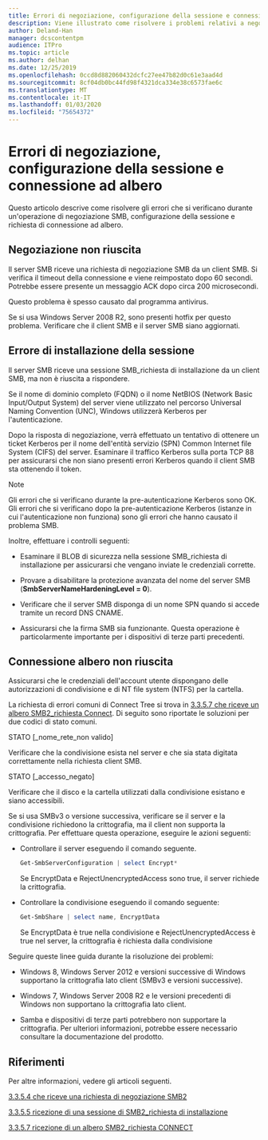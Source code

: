 ```yaml
---
title: Errori di negoziazione, configurazione della sessione e connessione ad albero
description: Viene illustrato come risolvere i problemi relativi a negoziazione, configurazione della sessione ed errori di connessione ad albero.
author: Deland-Han
manager: dcscontentpm
audience: ITPro
ms.topic: article
ms.author: delhan
ms.date: 12/25/2019
ms.openlocfilehash: 0ccd8d882060432dcfc27ee47b82d0c61e3aad4d
ms.sourcegitcommit: 8cf04db0bc44fd98f4321dca334e38c6573fae6c
ms.translationtype: MT
ms.contentlocale: it-IT
ms.lasthandoff: 01/03/2020
ms.locfileid: "75654372"
---
```

# <a name="negotiate-session-setup-and-tree-connect-failures"></a>Errori di negoziazione, configurazione della sessione e connessione ad albero

Questo articolo descrive come risolvere gli errori che si verificano durante un'operazione di negoziazione SMB, configurazione della sessione e richiesta di connessione ad albero.

## <a name="negotiate-fails"></a>Negoziazione non riuscita

Il server SMB riceve una richiesta di negoziazione SMB da un client SMB. Si verifica il timeout della connessione e viene reimpostato dopo 60 secondi. Potrebbe essere presente un messaggio ACK dopo circa 200 microsecondi.

Questo problema è spesso causato dal programma antivirus.

Se si usa Windows Server 2008 R2, sono presenti hotfix per questo problema. Verificare che il client SMB e il server SMB siano aggiornati.

## <a name="session-setup-fails"></a>Errore di installazione della sessione

Il server SMB riceve una sessione SMB\_richiesta di installazione da un client SMB, ma non è riuscita a rispondere.

Se il nome di dominio completo (FQDN) o il nome NetBIOS (Network Basic Input/Output System) del server viene utilizzato nel percorso Universal Naming Convention (UNC), Windows utilizzerà Kerberos per l'autenticazione.

Dopo la risposta di negoziazione, verrà effettuato un tentativo di ottenere un ticket Kerberos per il nome dell'entità servizio (SPN) Common Internet file System (CIFS) del server. Esaminare il traffico Kerberos sulla porta TCP 88 per assicurarsi che non siano presenti errori Kerberos quando il client SMB sta ottenendo il token.

> [!NOTE]
> Gli errori che si verificano durante la pre-autenticazione Kerberos sono OK. Gli errori che si verificano dopo la pre-autenticazione Kerberos (istanze in cui l'autenticazione non funziona) sono gli errori che hanno causato il problema SMB.

Inoltre, effettuare i controlli seguenti:

- Esaminare il BLOB di sicurezza nella sessione SMB\_richiesta di installazione per assicurarsi che vengano inviate le credenziali corrette.

- Provare a disabilitare la protezione avanzata del nome del server SMB (**SmbServerNameHardeningLevel = 0**).

- Verificare che il server SMB disponga di un nome SPN quando si accede tramite un record DNS CNAME.

- Assicurarsi che la firma SMB sia funzionante. Questa operazione è particolarmente importante per i dispositivi di terze parti precedenti.

## <a name="tree-connect-fails"></a>Connessione albero non riuscita

Assicurarsi che le credenziali dell'account utente dispongano delle autorizzazioni di condivisione e di NT file system (NTFS) per la cartella.

La richiesta di errori comuni di Connect Tree si trova in [3.3.5.7 che riceve un albero SMB2\_richiesta Connect](https://docs.microsoft.com/openspecs/windows_protocols/ms-smb2/652e0c14-5014-4470-999d-b174d7b2da87). Di seguito sono riportate le soluzioni per due codici di stato comuni.

STATO \[\_nome\_rete\_non valido\]

Verificare che la condivisione esista nel server e che sia stata digitata correttamente nella richiesta client SMB.

STATO \[\_accesso\_negato\]

Verificare che il disco e la cartella utilizzati dalla condivisione esistano e siano accessibili.

Se si usa SMBv3 o versione successiva, verificare se il server e la condivisione richiedono la crittografia, ma il client non supporta la crittografia. Per effettuare questa operazione, eseguire le azioni seguenti:

- Controllare il server eseguendo il comando seguente.

  ```PowerShell
  Get-SmbServerConfiguration | select Encrypt*
  ```

  Se EncryptData e RejectUnencryptedAccess sono true, il server richiede la crittografia.

- Controllare la condivisione eseguendo il comando seguente:

  ```PowerShell
  Get-SmbShare | select name, EncryptData  
  ```

  Se EncryptData è true nella condivisione e RejectUnencryptedAccess è true nel server, la crittografia è richiesta dalla condivisione

Seguire queste linee guida durante la risoluzione dei problemi:

- Windows 8, Windows Server 2012 e versioni successive di Windows supportano la crittografia lato client (SMBv3 e versioni successive).

- Windows 7, Windows Server 2008 R2 e le versioni precedenti di Windows non supportano la crittografia lato client.

- Samba e dispositivi di terze parti potrebbero non supportare la crittografia. Per ulteriori informazioni, potrebbe essere necessario consultare la documentazione del prodotto.

## <a name="references"></a>Riferimenti

Per altre informazioni, vedere gli articoli seguenti.

[3.3.5.4 che riceve una richiesta di negoziazione SMB2](https://docs.microsoft.com/openspecs/windows_protocols/ms-smb2/b39f253e-4963-40df-8dff-2f9040ebbeb1)

[3.3.5.5 ricezione di una sessione di SMB2\_richiesta di installazione](https://docs.microsoft.com/openspecs/windows_protocols/ms-smb2/e545352b-9f2b-4c5e-9350-db46e4f6755e)

[3.3.5.7 ricezione di un albero SMB2\_richiesta CONNECT](https://docs.microsoft.com/openspecs/windows_protocols/ms-smb2/652e0c14-5014-4470-999d-b174d7b2da87?redirectedfrom=MSDN)
